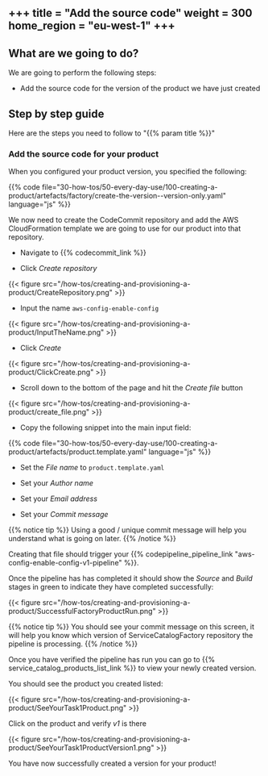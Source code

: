 +++
title = "Add the source code"
weight = 300
home_region = "eu-west-1"
+++
---

## What are we going to do?

We are going to perform the following steps:

- Add the source code for the version of the product we have just created


## Step by step guide

Here are the steps you need to follow to "{{% param title %}}"


### Add the source code for your product
When you configured your product version, you specified the following: 

{{% code file="30-how-tos/50-every-day-use/100-creating-a-product/artefacts/factory/create-the-version--version-only.yaml" language="js" %}}

We now need to create the CodeCommit repository and add the AWS CloudFormation template we are going to use for our
product into that repository.

- Navigate to {{% codecommit_link %}}

- Click *Create repository*

{{< figure src="/how-tos/creating-and-provisioning-a-product/CreateRepository.png" >}}


- Input the name `aws-config-enable-config`

{{< figure src="/how-tos/creating-and-provisioning-a-product/InputTheName.png" >}}

- Click *Create*

{{< figure src="/how-tos/creating-and-provisioning-a-product/ClickCreate.png" >}}

- Scroll down to the bottom of the page and hit the *Create file* button

{{< figure src="/how-tos/creating-and-provisioning-a-product/create_file.png" >}}

- Copy the following snippet into the main input field:

 {{% code 
    file="30-how-tos/50-every-day-use/100-creating-a-product/artefacts/product.template.yaml" 
    language="js" 
 %}}

- Set the *File name* to `product.template.yaml`

- Set your *Author name*
- Set your *Email address*
- Set your *Commit message*

{{% notice tip %}}
Using a good / unique commit message will help you understand what is going on later.
{{% /notice %}}

Creating that file should trigger your 
{{% codepipeline_pipeline_link "aws-config-enable-config-v1-pipeline" %}}.  

Once the pipeline has has completed it should show the *Source* and *Build* stages in green to indicate they have 
completed successfully:

{{< figure src="/how-tos/creating-and-provisioning-a-product/SuccessfulFactoryProductRun.png" >}}

{{% notice tip %}}
You should see your commit message on this screen, it will help you know which version of ServiceCatalogFactory repository the 
pipeline is processing.
{{% /notice %}}

Once you have verified the pipeline has run you can go to {{% service_catalog_products_list_link %}} to view your newly
created version.

You should see the product you created listed:

{{< figure src="/how-tos/creating-and-provisioning-a-product/SeeYourTask1Product.png" >}}

Click on the product and verify *v1* is there

{{< figure src="/how-tos/creating-and-provisioning-a-product/SeeYourTask1ProductVersion1.png" >}}

You have now successfully created a version for your product!  
